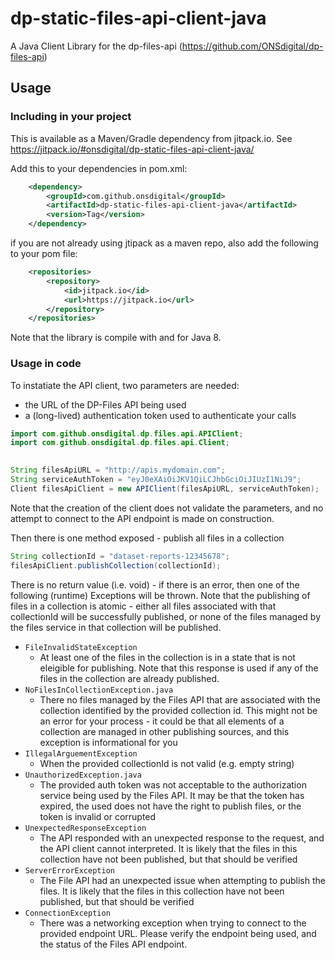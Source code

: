 # dp-static-files-api-client-java
A Java Client Library for the dp-files-api (https://github.com/ONSdigital/dp-files-api)

## Usage
### Including in your project
This is available as a Maven/Gradle dependency from jitpack.io. See https://jitpack.io/#onsdigital/dp-static-files-api-client-java/

Add this to your dependencies in pom.xml:
```xml
    <dependency>
	    <groupId>com.github.onsdigital</groupId>
	    <artifactId>dp-static-files-api-client-java</artifactId>
	    <version>Tag</version>
	</dependency>
```

if you are not already using jtipack as a maven repo, also add the following to your pom file:
```xml
    <repositories>
		<repository>
		    <id>jitpack.io</id>
		    <url>https://jitpack.io</url>
		</repository>
    </repositories>
```

Note that the library is compile with and for Java 8.


### Usage in code
To instatiate the API client, two parameters are needed:
- the URL of the DP-Files API being used
- a (long-lived) authentication token used to authenticate your calls

```java
import com.github.onsdigital.dp.files.api.APIClient;
import com.github.onsdigital.dp.files.api.Client;

        
String filesApiURL = "http://apis.mydomain.com";
String serviceAuthToken = "eyJ0eXAiOiJKV1QiLCJhbGciOiJIUzI1NiJ9";
Client filesApiClient = new APIClient(filesApiURL, serviceAuthToken);
```
Note that the creation of the client does not validate the parameters, and no attempt to connect to the API endpoint is made on construction.

Then there is one method exposed - publish all files in a collection
```java
String collectionId = "dataset-reports-12345678";
filesApiClient.publishCollection(collectionId);
```

There is no return value (i.e. void) - if there is an error, then one of the following (runtime) Exceptions will be thrown. 
Note that the publishing of files in a collection is atomic - either all files associated with that 
collectionId will be successfully published, or none of the files managed by the files service in 
that collection will be published.
- `FileInvalidStateException`
    - At least one of the files in the collection is in a state that is not eleigible for publishing. Note that this response is used if any of the files in the collection are already published.
- `NoFilesInCollectionException.java`
    - There no files managed by the Files API that are associated with the collection identified by the provided collection id. This might not be an error for your process - it could be that all elements of a collection are managed in other publishing sources, and this exception is informational for you
- `IllegalArguementException`
  - When the provided collectionId is not valid (e.g. empty string) 
- `UnauthorizedException.java`
    - The provided auth token was not acceptable to the authorization service being used by the Files API. It may be that the token has expired, the used does not have the right to publish files, or the token is invalid or corrupted
- `UnexpectedResponseException`
  - The API responded with an unexpected response to the request, and the API client cannot interpreted. It is likely that the files in this collection have not been published, but that should be verified
- `ServerErrorException`
    - The File API had an unexpected issue when attempting to publish the files. It is likely that the files in this collection have not been published, but that should be verified
- `ConnectionException`
    - There was a networking exception when trying to connect to the provided endpoint URL. Please verify the endpoint being used, and the status of the Files API endpoint.

